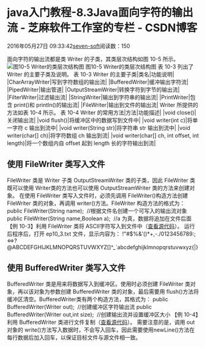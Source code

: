 
# java入门教程-8.3Java面向字符的输出流 -  芝麻软件工作室的专栏 - CSDN博客


2016年05月27日 09:33:42[seven-soft](https://me.csdn.net/softn)阅读数：150


面向字符的输出流都是类 Writer 的子类，其类层次结构如图 10-5 所示。![图10-5 Writer的类层次结构图](http://www.weixueyuan.net/uploads/allimg/130222/8-130222220415504.jpg)
图10-5 Writer的类层次结构图
表 10-3 列出了 Writer 的主要子类及说明。
表 10-3 Writer 的主要子类|类名|功能说明|
|CharArrayWriter|写到字符数组的输出流|
|BufferedWriter|缓冲输出字符流|
|PipedWriter|输出管道|
|OutputStreamWriter|转换字符到字节的输出流|
|FilterWriter|过滤输出流|
|StringWriter|输出到字符串的输出流|
|PrintWriter|包含 print()和 println()的输出流|
|FileWriter|输出到文件的输出流|
Writer 所提供的方法如表 10-4 所示。
表 10-4 Writer 的常用方法|方法|功能描述|
|void close()|关闭输出流|
|void flush()|将缓冲区中的数据写到文件中|
|void writer(int c)|将单一字符 c 输出到流中|
|void writer(String str)|将字符串 str 输出到流中|
|void writer(char[] ch)|将字符数组 ch 输出到流|
|void writer(char[] ch, int offset, int length)|将一个数组内自 offset 起到 length 长的字符输出到流|
## 使用 FileWriter 类写入文件
FileWriter 类是 Writer 子类 OutputStreamWriter 类的子类，因此 FileWriter 类既可以使用 Writer类的方法也可以使用 OutputStreamWriter 类的方法来创建对象。
在使用 FileWriter 类写入文件时，必须先调用 FileWriter()构造方法创建 FileWriter 类的对象，再调用 writer()方法。FileWriter 构造方法的格式为：
public
 FileWriter(String name);  //根据文件名创建一个可写入的输出流对象
public FileWriter(String name,Boolean a);  //a 为真，数据将追加在文件后面
【例 10-3】利用 FileWriter 类将 ASCⅡ字符写入到文件中（[查看源代码](http://www.weixueyuan.net/uploads/code/java/rumen/10-3.txt)）。
运行后程序后，打开 ep10_3.txt 文件，显示内容为：
!"\#$%&'()*+,-./0123456789:;<=>?@ABCDEFGHIJKLMNOPQRSTUVWXYZ[\]^_`abcdefghijklmnopqrstuvwxyz{|}
## 使用 BufferedWriter 类写入文件
BufferedWriter 类是用来将数据写入到缓冲区。使用时必须创建 FileWriter 类对象，再以该对象为参数创建 BufferedWriter 类的对象，最后需要用 flush()方法将缓冲区清空。BufferedWriter类有两个构造方法，其格式为：
public
 BufferedWriter(Writer out);  //创建缓冲区字符输出流
public BufferedWriter(Writer out,int size);  //创建输出流并设置缓冲区大小
【例 10-4】利用 BufferedWriter 类进行文件复制（[查看源代码](http://www.weixueyuan.net/uploads/code/java/rumen/10-4.txt)）。
需要注意的是，调用 out 对象的 write()方法写入数据时，不会写入回车，因此需要使用newLine()方法在每行数据后加入回车，以保证目标文件与源文件相一致。

